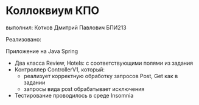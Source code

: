 # Коллоквиум КПО


выполнил: Котков Дмитрий Павлович БПИ213


Реализовано: 

Приложение на Java Spring

- Два класса Review, Hotels:
  с соответствующими полями из задания
- Контроллер ControllerV1, который:
  - реализует корректную обработку запросов Post, Get как в задании
  - запросы вида post обрабатывает исключения
- Тестирование проводилось в среде Insomnia
